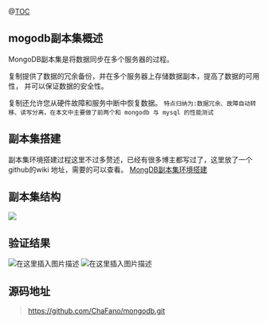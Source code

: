 @[TOC](MongoDB副本集特点验证)

## mogodb副本集概述

MongoDB副本集是将数据同步在多个服务器的过程。

复制提供了数据的冗余备份，并在多个服务器上存储数据副本，提高了数据的可用性， 并可以保证数据的安全性。

复制还允许您从硬件故障和服务中断中恢复数据。
`特点归纳为:数据冗余、故障自动转移、读写分离，在本文中主要做了前两个和 mongodb 与 mysql 的性能测试`

## 副本集搭建

副本集环境搭建过程这里不过多赘述，已经有很多博主都写过了，这里放了一个github的wiki 地址，需要的可以查看。
<a href="https://github.com/ChaFano/mongodb/wiki/MongDB%E5%89%AF%E6%9C%AC%E9%9B%86%E7%8E%AF%E5%A2%83%E6%90%AD%E5%BB%BA">MongDB副本集环境搭建</a>

## 副本集结构

<div>
<image src="https://img-blog.csdnimg.cn/b0789ea2ae884b18803faf63ff25ce8a.png#pic_center"/>
</div>


## 验证结果

![在这里插入图片描述](https://img-blog.csdnimg.cn/914c3de593d24929816251436796d153.png#pic_center)
![在这里插入图片描述](https://img-blog.csdnimg.cn/469e762509774b35811b1a7806d1adb7.png#pic_center)



## 源码地址

>https://github.com/ChaFano/mongodb.git

